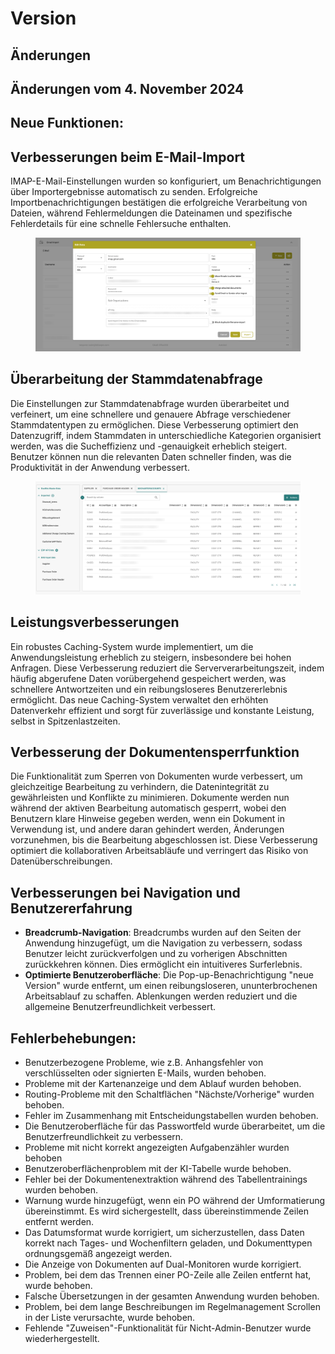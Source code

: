 # Version

## Änderungen

## Änderungen vom  4. November 2024

## Neue Funktionen:

## Verbesserungen beim E-Mail-Import

IMAP-E-Mail-Einstellungen wurden so konfiguriert, um Benachrichtigungen über Importergebnisse automatisch zu senden. Erfolgreiche Importbenachrichtigungen bestätigen die erfolgreiche Verarbeitung von Dateien, während Fehlermeldungen die Dateinamen und spezifische Fehlerdetails für eine schnelle Fehlersuche enthalten.

<figure><img src=".gitbook/assets/image (1).png" alt=""><figcaption></figcaption></figure>

## Überarbeitung der Stammdatenabfrage

Die Einstellungen zur Stammdatenabfrage wurden überarbeitet und verfeinert, um eine schnellere und genauere Abfrage verschiedener Stammdatentypen zu ermöglichen. Diese Verbesserung optimiert den Datenzugriff, indem Stammdaten in unterschiedliche Kategorien organisiert werden, was die Sucheffizienz und -genauigkeit erheblich steigert. Benutzer können nun die relevanten Daten schneller finden, was die Produktivität in der Anwendung verbessert.

<figure><img src=".gitbook/assets/image2.png" alt=""><figcaption></figcaption></figure>

## Leistungsverbesserungen

Ein robustes Caching-System wurde implementiert, um die Anwendungsleistung erheblich zu steigern, insbesondere bei hohen Anfragen. Diese Verbesserung reduziert die Serververarbeitungszeit, indem häufig abgerufene Daten vorübergehend gespeichert werden, was schnellere Antwortzeiten und ein reibungsloseres Benutzererlebnis ermöglicht. Das neue Caching-System verwaltet den erhöhten Datenverkehr effizient und sorgt für zuverlässige und konstante Leistung, selbst in Spitzenlastzeiten.

## Verbesserung der Dokumentensperrfunktion

Die Funktionalität zum Sperren von Dokumenten wurde verbessert, um gleichzeitige Bearbeitung zu verhindern, die Datenintegrität zu gewährleisten und Konflikte zu minimieren. Dokumente werden nun während der aktiven Bearbeitung automatisch gesperrt, wobei den Benutzern klare Hinweise gegeben werden, wenn ein Dokument in Verwendung ist, und andere daran gehindert werden, Änderungen vorzunehmen, bis die Bearbeitung abgeschlossen ist. Diese Verbesserung optimiert die kollaborativen Arbeitsabläufe und verringert das Risiko von Datenüberschreibungen.

## Verbesserungen bei Navigation und Benutzererfahrung

* **Breadcrumb-Navigation**: Breadcrumbs wurden auf den Seiten der Anwendung hinzugefügt, um die Navigation zu verbessern, sodass Benutzer leicht zurückverfolgen und zu vorherigen Abschnitten zurückkehren können. Dies ermöglicht ein intuitiveres Surferlebnis.
* **Optimierte Benutzeroberfläche**: Die Pop-up-Benachrichtigung "neue Version" wurde entfernt, um einen reibungsloseren, ununterbrochenen Arbeitsablauf zu schaffen. Ablenkungen werden reduziert und die allgemeine Benutzerfreundlichkeit verbessert.

## Fehlerbehebungen:

* Benutzerbezogene Probleme, wie z.B. Anhangsfehler von verschlüsselten oder signierten E-Mails, wurden behoben.
* Probleme mit der Kartenanzeige und dem Ablauf wurden behoben.
* Routing-Probleme mit den Schaltflächen "Nächste/Vorherige" wurden behoben.
* Fehler im Zusammenhang mit Entscheidungstabellen wurden behoben.
* Die Benutzeroberfläche für das Passwortfeld wurde überarbeitet, um die Benutzerfreundlichkeit zu verbessern.
* Probleme mit nicht korrekt angezeigten Aufgabenzähler wurden behoben
* Benutzeroberflächenproblem mit der KI-Tabelle wurde behoben.
* Fehler bei der Dokumentenextraktion während des Tabellentrainings wurden behoben.
* Warnung wurde hinzugefügt, wenn ein PO während der Umformatierung übereinstimmt. Es wird sichergestellt, dass übereinstimmende Zeilen entfernt werden.
* Das Datumsformat wurde korrigiert, um sicherzustellen, dass Daten korrekt nach Tages- und Wochenfiltern geladen, und Dokumenttypen ordnungsgemäß angezeigt werden.
* Die Anzeige von Dokumenten auf Dual-Monitoren wurde korrigiert.
* Problem, bei dem das Trennen einer PO-Zeile alle Zeilen entfernt hat, wurde behoben.
* Falsche Übersetzungen in der gesamten Anwendung wurden behoben.
* Problem, bei dem lange Beschreibungen im Regelmanagement Scrollen in der Liste verursachte, wurde behoben.
* Fehlende "Zuweisen"-Funktionalität für Nicht-Admin-Benutzer wurde wiederhergestellt.
